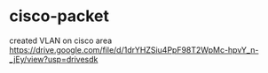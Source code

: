 # cisco-packet
created VLAN on cisco area 
https://drive.google.com/file/d/1drYHZSiu4PpF98T2WpMc-hpvY_n-_jEy/view?usp=drivesdk
